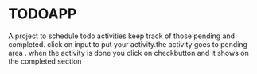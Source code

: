 # TODOAPP
A project to schedule todo activities keep track of those pending and  completed.
click on input to put your activity.the activity goes to pending area .
when the activity is done you click on checkbutton  and it shows on the completed section
